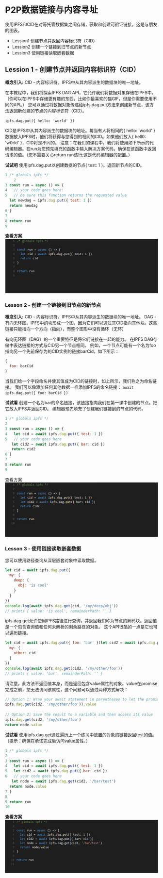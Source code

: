 # P2P数据链接与内容寻址

使用IPFS和CID在对等托管数据集之间存储，获取和创建可验证链接。这是与朋友的图表。
- Lession1 创建节点并返回内容标识符（CID）
- Lession2 创建一个链接到旧节点的新节点
- Lession3 使用链接读取嵌套数据

## Lession 1 - 创建节点并返回内容标识符（CID）
**概念引入:**
CID - 内容标识符。IPFS中从其内容派生的数据块的唯一地址。

在本教程中，我们将探索IPFS DAG API，它允许我们将数据对象存储在IPFS中。（你可以在IPFS中存储更有趣的东西，比如你最喜欢的猫GIF，但是你需要使用不同的API。）
您可以通过将数据对象传递给ipfs.dag.put方法来创建新节点，该方法返回新创建的节点的内容标识符（CID）。

`ipfs.dag.put({ hello: 'world' })`

CID是IPFS中从其内容派生的数据块的地址。每当有人将相同的{ hello: 'world' }数据放入IPFS时，他们将获得与您得到的相同的CID。如果他们放入{ hell0: 'w0rld' }，CID将是不同的。
注意：在我们的课程中，我们将使用如下所示的代码编辑器。在run为您预先填充的函数中输入解决方案代码，确保在该函数中返回请求的值。（您不需要关心return run该行;这是代码编辑器的配置。）

**试试吧**
使用ipfs.dag.put以创建数据的节点{ test: 1 }。返回新节点的CID。
```javascript
1 /* globals ipfs */
    2
3 const run = async () => {
4   // your code goes here!
5   // be sure this function returns the requested value
  let newdag = ipfs.dag.put({ test: 1 })
  return newdag
6 }
7
8 return run
9 
```

**查看方案**
![](./p2p-solution-0.png)


### Lesson 2 - 创建一个链接到旧节点的新节点
**概念引入:**
CID - 内容标识符。IPFS中从其内容派生的数据块的唯一地址。
DAG - 有向无环图。IPFS中的块形成一个图，因为它们可以通过其CID指向其他块。这些链接只能指向一个方向（指向），而整个图形中没有循环（无环）

有向无环图（DAG）的一个重要特征是将它们链接在一起的能力。
在IPFS DAG存储中表达链接的方式与CID另一个节点相同。
例如，一个节点可能有一个名为foo指向另一个先前保存为的CID实例的链接barCid，如下所示：
```javascript
{
  foo: barCid
}
```

当我们给一个字段命名并使其值成为CID的链接时，如上所示，我们称之为命名链接。
我们可以像添加任何其他数据一样添加IPFS的命名链接：
`await ipfs.dag.put({ foo: barCid }) ` 

**试试看**
创建一个名为bar的命名链接，该链接指向我们在第一课中创建的节点。把它放入IPFS并返回CID。
编辑器预先填充了创建我们链接到的节点的代码。
```javascript
1 /* globals ipfs */
2 
3 const run = async () => {
4   let cid = await ipfs.dag.put({ test: 1 })
5   // your code goes here 
   let cid2 = await ipfs.dag.put({ bar: cid })
   return cid2
6 }
7
8 return run
9
```

查看方案
![](./p2p-solution-1.png)


### Lesson 3 - 使用链接读取嵌套数据
您可以使用路径查询从深层嵌套对象中读取数据。
```javascript
let cid = await ipfs.dag.put({
  my: {
    deep: {
      obj: 'is cool'
    }
  }
})
console.log(await ipfs.dag.get(cid, '/my/deep/obj'))
// prints { value: 'is cool', remainderPath: '' }
```

ipfs.dag.get允许使用IPFS路径进行查询，并返回我们称为节点的解码块。返回值是一个包含查询值和任何未解析的剩余路径的对象。
这个API很酷的一点是它也可以遍历链接。
```javascript
let cid = await ipfs.dag.put({ foo: 'bar' })let cid2 = await ipfs.dag.put({
  my: {
    other: cid
  }
})
console.log(await ipfs.dag.get(cid2, '/my/other/foo')) 
// prints { value: 'bar', remainderPath: '' }
```

请注意，此方法不返回值本身，而是返回包含value属性的对象。value在promise完成之前，您无法访问该属性，这个问题可以通过两种方式解决：
```javascript
// Option 1: Wrap your await statement in parentheses to let the promise complete
ipfs.dag.get(cid2, '/my/other/foo')).value

// Option 2: Save the result to a variable and then access its value
ipfs.dag.get(cid2, '/my/other/foo')
return node.value
```

**试试看**
使用ipfs.dag.get通过遍历上一个练习中放置的对象的链接返回test的值。（提示：确保在承诺完成后访问value属性。）

```javascript
1 /* globals ipfs */
2 
3 const run = async () => {
4   let cid = await ipfs.dag.put({ test: 1 })
5   let cid2 = await ipfs.dag.put({ bar: cid })
6   // your code goes here
   let node = await ipfs.dag.get(cid2, '/bar/test')
  return node.value
7 }
8
9 return run
10 
```

**查看方案**
![](./p2p-solution-2.png)

